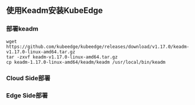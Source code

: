 
## 使用Keadm安装KubeEdge

### 部署keadm

```
wget https://github.com/kubeedge/kubeedge/releases/download/v1.17.0/keadm-v1.17.0-linux-amd64.tar.gz
tar -zxvf keadm-v1.17.0-linux-amd64.tar.gz
cp keadm-1.17.0-linux-amd64/keadm/keadm /usr/local/bin/keadm
```

### Cloud Side部署





### Edge Side部署

